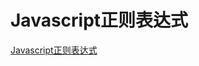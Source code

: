 # Javascript正则表达式

[Javascript正则表达式](https://developer.mozilla.org/zh-CN/docs/Web/JavaScript/Guide/Regular_Expressions)

##